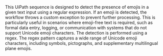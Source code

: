 This UiPath sequence is designed to detect the presence of emojis in a given text input using a regular expression. 
If an emoji is detected, the workflow throws a custom exception to prevent further processing. 
This is particularly useful in scenarios where emoji-free text is required, such as formal data entry, logging, or communication with systems that do not support Unicode emoji characters.
The detection is performed using a regex. The regex pattern captures a wide range of Unicode emoji characters, including symbols, pictographs, and supplementary multilingual plane emojis.

